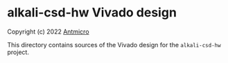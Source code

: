 alkali-csd-hw Vivado design
===========================

Copyright (c) 2022 [Antmicro](https://www.antmicro.com)

This directory contains sources of the Vivado design for the `alkali-csd-hw` project.
